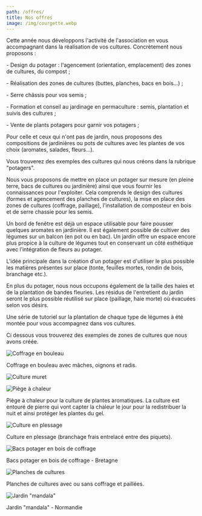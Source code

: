 ```yaml
---
path: /offres/
title: Nos offres
image: /img/courgette.webp
---
```


Cette année nous développons l'activité de l'association en vous accompagnant dans la réalisation de vos cultures. Concrètement nous proposons :

\- Design du potager : l'agencement (orientation, emplacement) des zones de cultures, du compost ;

\- Réalisation des zones de cultures (buttes, planches, bacs en bois...) ;

\- Serre châssis pour vos semis ;

\- Formation et conseil au jardinage en permaculture : semis, plantation et suivis des cultures ;

\- Vente de plants potagers pour garnir vos potagers ;

Pour celle et ceux qui n'ont pas de jardin, nous proposons des compositions de jardinières ou pots de cultures avec les plantes de vos choix (aromates, salades, fleurs...).

Vous trouverez des exemples des cultures qui nous créons dans la rubrique "potagers".

Nous vous proposons de mettre en place un potager sur mesure (en pleine terre, bacs de cultures ou jardinière) ainsi que vous fournir les connaissances pour l'exploiter. Cela comprends le design des cultures (formes et agencement des planches de cultures), la mise en place des zones de cultures (coffrage, paillage), l'installation de composteur en bois et de serre chassie pour les semis.

Un bord de fenêtre est déjà un espace utilisable pour faire pousser quelques aromates en
jardinière. Il est également possible de cultiver des légumes sur un balcon (en pot ou en
bac).
Un jardin offre un espace encore plus propice à la culture de légumes tout en conservant un
côté esthétique avec l’intégration de fleurs au potager.

L'idée principale dans la création d'un potager est d'utiliser le plus possible les matières présentes sur place (tonte, feuilles mortes, rondin de bois, branchage etc.).

En plus du potager, nous nous occupons également de la taille des haies et de la plantation de bandes fleuries. Les résidus de l'entretient du jardin seront le plus possible réutilisé sur place (paillage, haie morte) où évacuées selon vos désirs.

Une série de tutoriel sur la plantation de chaque type de légumes à été montée pour vous accompagnez dans vos cultures.

Ci dessous vous trouverez des exemples de zones de cultures que nous avons créée.

![Coffrage en bouleau](/img/planche-bouleau.jpg "Coffrage en bouleau avec culture de mâches, oignons et radis.")

Coffrage en bouleau avec mâches, oignons et radis.

![Culture muret](/img/culture-muret.jpg)

![Piège à chaleur](/img/cercle-d-aromatiques.jpg "Piège à chaleur pour la culture de plantes aromatiques. La culture est entouré de pierre qui vont capter la chaleur le jour pour la redistribuer la nuit et ainsi protéger les plantes du gel. ")

Piège à chaleur pour la culture de plantes aromatiques. La culture est entouré de pierre qui vont capter la chaleur le jour pour la redistribuer la nuit et ainsi protéger les plantes du gel.

![Culture en plessage](/img/zone-de-culture-plessage.jpg "Culture en plessage (branchage frais entrelacé entre des piquets). ")

Culture en plessage (branchage frais entrelacé entre des piquets).

![Bacs potager en bois de coffrage](/img/130891546_151426039657313_1623318123570004091_n.jpg)

Bacs potager en bois de coffrage - Bretagne

![Planches de cultures](/img/zone-culture-2.jpg)

Planches de cultures avec ou sans coffrage et paillées.

![Jardin "mandala"](/img/zone-de-culture-printemps-2020-3-.jpg)

Jardin "mandala" - Normandie
